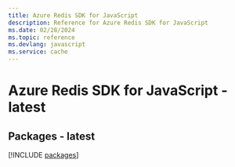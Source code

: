 ```yaml
---
title: Azure Redis SDK for JavaScript
description: Reference for Azure Redis SDK for JavaScript
ms.date: 02/28/2024
ms.topic: reference
ms.devlang: javascript
ms.service: cache
---
```

# Azure Redis SDK for JavaScript - latest
## Packages - latest
[!INCLUDE [packages](redis-index.md)]